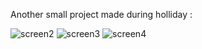 Another small project made during holliday : 

![screen2](https://user-images.githubusercontent.com/56340359/124305083-e4657900-db64-11eb-8dec-0c2add44e425.png)
![screen3](https://user-images.githubusercontent.com/56340359/124305110-ef200e00-db64-11eb-9c48-717116188dca.png)
![screen4](https://user-images.githubusercontent.com/56340359/124305113-f1826800-db64-11eb-8923-8af48b101474.png)

